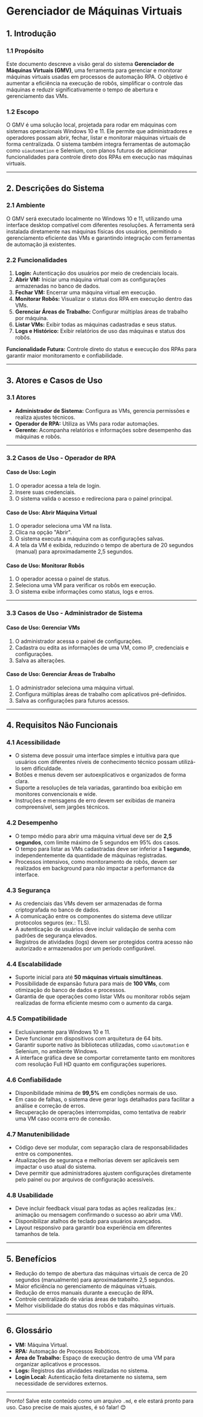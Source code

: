 # **Gerenciador de Máquinas Virtuais**

## **1. Introdução**

### **1.1 Propósito**
Este documento descreve a visão geral do sistema **Gerenciador de Máquinas Virtuais (GMV)**, uma ferramenta para gerenciar e monitorar máquinas virtuais usadas em processos de automação RPA. O objetivo é aumentar a eficiência na execução de robôs, simplificar o controle das máquinas e reduzir significativamente o tempo de abertura e gerenciamento das VMs.

### **1.2 Escopo**
O GMV é uma solução local, projetada para rodar em máquinas com sistemas operacionais Windows 10 e 11. Ele permite que administradores e operadores possam abrir, fechar, listar e monitorar máquinas virtuais de forma centralizada. O sistema também integra ferramentas de automação como `uiautomation` e Selenium, com planos futuros de adicionar funcionalidades para controle direto dos RPAs em execução nas máquinas virtuais.

---

## **2. Descrições do Sistema**

### **2.1 Ambiente**
O GMV será executado localmente no Windows 10 e 11, utilizando uma interface desktop compatível com diferentes resoluções. A ferramenta será instalada diretamente nas máquinas físicas dos usuários, permitindo o gerenciamento eficiente das VMs e garantindo integração com ferramentas de automação já existentes.

### **2.2 Funcionalidades**
1. **Login:** Autenticação dos usuários por meio de credenciais locais.  
2. **Abrir VM:** Iniciar uma máquina virtual com as configurações armazenadas no banco de dados.  
3. **Fechar VM:** Encerrar uma máquina virtual em execução.  
4. **Monitorar Robôs:** Visualizar o status dos RPA em execução dentro das VMs.  
5. **Gerenciar Áreas de Trabalho:** Configurar múltiplas áreas de trabalho por máquina.  
6. **Listar VMs:** Exibir todas as máquinas cadastradas e seus status.  
7. **Logs e Histórico:** Exibir relatórios de uso das máquinas e status dos robôs.

**Funcionalidade Futura:** Controle direto do status e execução dos RPAs para garantir maior monitoramento e confiabilidade.

---

## **3. Atores e Casos de Uso**

### **3.1 Atores**
- **Administrador de Sistema:** Configura as VMs, gerencia permissões e realiza ajustes técnicos.  
- **Operador de RPA:** Utiliza as VMs para rodar automações.  
- **Gerente:** Acompanha relatórios e informações sobre desempenho das máquinas e robôs.  

---

### **3.2 Casos de Uso - Operador de RPA**

#### **Caso de Uso: Login**  
1. O operador acessa a tela de login.  
2. Insere suas credenciais.  
3. O sistema valida o acesso e redireciona para o painel principal.  

#### **Caso de Uso: Abrir Máquina Virtual**  
1. O operador seleciona uma VM na lista.  
2. Clica na opção "Abrir".  
3. O sistema executa a máquina com as configurações salvas.  
4. A tela da VM é exibida, reduzindo o tempo de abertura de 20 segundos (manual) para aproximadamente 2,5 segundos.  

#### **Caso de Uso: Monitorar Robôs**  
1. O operador acessa o painel de status.  
2. Seleciona uma VM para verificar os robôs em execução.  
3. O sistema exibe informações como status, logs e erros.  

---

### **3.3 Casos de Uso - Administrador de Sistema**

#### **Caso de Uso: Gerenciar VMs**  
1. O administrador acessa o painel de configurações.  
2. Cadastra ou edita as informações de uma VM, como IP, credenciais e configurações.  
3. Salva as alterações.  

#### **Caso de Uso: Gerenciar Áreas de Trabalho**  
1. O administrador seleciona uma máquina virtual.  
2. Configura múltiplas áreas de trabalho com aplicativos pré-definidos.  
3. Salva as configurações para futuros acessos.  

---

## **4. Requisitos Não Funcionais**

### **4.1 Acessibilidade**
- O sistema deve possuir uma interface simples e intuitiva para que usuários com diferentes níveis de conhecimento técnico possam utilizá-lo sem dificuldade.  
- Botões e menus devem ser autoexplicativos e organizados de forma clara.  
- Suporte a resoluções de tela variadas, garantindo boa exibição em monitores convencionais e wide.  
- Instruções e mensagens de erro devem ser exibidas de maneira compreensível, sem jargões técnicos.

### **4.2 Desempenho**
- O tempo médio para abrir uma máquina virtual deve ser de **2,5 segundos**, com limite máximo de 5 segundos em 95% dos casos.  
- O tempo para listar as VMs cadastradas deve ser inferior a **1 segundo**, independentemente da quantidade de máquinas registradas.  
- Processos intensivos, como monitoramento de robôs, devem ser realizados em background para não impactar a performance da interface.

### **4.3 Segurança**
- As credenciais das VMs devem ser armazenadas de forma criptografada no banco de dados.  
- A comunicação entre os componentes do sistema deve utilizar protocolos seguros (ex.: TLS).  
- A autenticação de usuários deve incluir validação de senha com padrões de segurança elevados.  
- Registros de atividades (logs) devem ser protegidos contra acesso não autorizado e armazenados por um período configurável.

### **4.4 Escalabilidade**
- Suporte inicial para até **50 máquinas virtuais simultâneas**.  
- Possibilidade de expansão futura para mais de **100 VMs**, com otimização do banco de dados e processos.  
- Garantia de que operações como listar VMs ou monitorar robôs sejam realizadas de forma eficiente mesmo com o aumento da carga.

### **4.5 Compatibilidade**
- Exclusivamente para Windows 10 e 11.  
- Deve funcionar em dispositivos com arquitetura de 64 bits.  
- Garantir suporte nativo às bibliotecas utilizadas, como `uiautomation` e Selenium, no ambiente Windows.  
- A interface gráfica deve se comportar corretamente tanto em monitores com resolução Full HD quanto em configurações superiores.

### **4.6 Confiabilidade**
- Disponibilidade mínima de **99,5%** em condições normais de uso.  
- Em caso de falhas, o sistema deve gerar logs detalhados para facilitar a análise e correção de erros.  
- Recuperação de operações interrompidas, como tentativa de reabrir uma VM caso ocorra erro de conexão.

### **4.7 Manutenibilidade**
- Código deve ser modular, com separação clara de responsabilidades entre os componentes.  
- Atualizações de segurança e melhorias devem ser aplicáveis sem impactar o uso atual do sistema.  
- Deve permitir que administradores ajustem configurações diretamente pelo painel ou por arquivos de configuração acessíveis.

### **4.8 Usabilidade**
- Deve incluir feedback visual para todas as ações realizadas (ex.: animação ou mensagem confirmando o sucesso ao abrir uma VM).  
- Disponibilizar atalhos de teclado para usuários avançados.  
- Layout responsivo para garantir boa experiência em diferentes tamanhos de tela.

---

## **5. Benefícios**

- Redução do tempo de abertura das máquinas virtuais de cerca de 20 segundos (manualmente) para aproximadamente 2,5 segundos.  
- Maior eficiência no gerenciamento de máquinas virtuais.  
- Redução de erros manuais durante a execução de RPA.  
- Controle centralizado de várias áreas de trabalho.  
- Melhor visibilidade do status dos robôs e das máquinas virtuais.  

---

## **6. Glossário**

- **VM:** Máquina Virtual.  
- **RPA:** Automação de Processos Robóticos.  
- **Área de Trabalho:** Espaço de execução dentro de uma VM para organizar aplicativos e processos.  
- **Logs:** Registros das atividades realizadas no sistema.  
- **Login Local:** Autenticação feita diretamente no sistema, sem necessidade de servidores externos.  

---

Pronto! Salve este conteúdo como um arquivo `.md`, e ele estará pronto para uso. Caso precise de mais ajustes, é só falar! 😊
